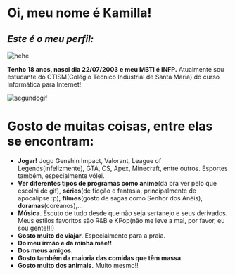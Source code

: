 # **Oi, meu nome é Kamilla!**
## *Este é o meu perfil:*
![hehe](https://encrypted-tbn0.gstatic.com/images?q=tbn:ANd9GcRqItM0ONgH6Lwxs68CiG4ezwNPX5fbRR3irw&usqp=CAU)

**Tenho 18 anos, nasci dia 22/07/2003 e meu MBTI é INFP.**
Atualmente sou estudante do CTISM(Colégio Técnico Industrial de Santa Maria) do curso Informática para Internet!

![segundogif](https://i.pinimg.com/originals/95/c3/00/95c300e53b7ae84ceead5a83bf310aa1.gif)

# **Gosto de muitas coisas, entre elas se encontram:**
- **Jogar!** Jogo Genshin Impact, Valorant, League of Legends(infelizmente), GTA, CS, Apex, Minecraft, entre outros. Esportes também, especialmente vôlei.
- **Ver diferentes tipos de programas como anime**(da pra ver pelo que escolhi de gif), **séries**(de ficção e fantasia, principalmente de apocalipse :p), **filmes**(gosto de sagas como Senhor dos Anéis), **doramas**(coreanos),...
- **Música**. Escuto de tudo desde que não seja sertanejo e seus derivados. Meus estilos favoritos são R&B e KPop(não me leve a mal, por favor, eu sou gente!!!)
- **Gosto muito de viajar**. Especialmente para a praia.
- **Do meu irmão e da minha mãe!!**
- **Dos meus amigos.**
- **Gosto também da maioria das comidas que têm massa.**
- **Gosto muito dos animais.** Muito mesmo!!
